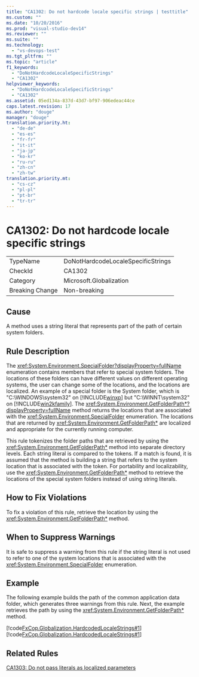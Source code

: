 ```yaml
---
title: "CA1302: Do not hardcode locale specific strings | testtitle"
ms.custom: ""
ms.date: "10/20/2016"
ms.prod: "visual-studio-dev14"
ms.reviewer: ""
ms.suite: ""
ms.technology: 
  - "vs-devops-test"
ms.tgt_pltfrm: ""
ms.topic: "article"
f1_keywords: 
  - "DoNotHardcodeLocaleSpecificStrings"
  - "CA1302"
helpviewer_keywords: 
  - "DoNotHardcodeLocaleSpecificStrings"
  - "CA1302"
ms.assetid: 05ed134a-837d-43d7-bf97-906edeac44ce
caps.latest.revision: 17
ms.author: "douge"
manager: "douge"
translation.priority.ht: 
  - "de-de"
  - "es-es"
  - "fr-fr"
  - "it-it"
  - "ja-jp"
  - "ko-kr"
  - "ru-ru"
  - "zh-cn"
  - "zh-tw"
translation.priority.mt: 
  - "cs-cz"
  - "pl-pl"
  - "pt-br"
  - "tr-tr"
---
```

# CA1302: Do not hardcode locale specific strings
|||  
|-|-|  
|TypeName|DoNotHardcodeLocaleSpecificStrings|  
|CheckId|CA1302|  
|Category|Microsoft.Globalization|  
|Breaking Change|Non-breaking|  
  
## Cause  
 A method uses a string literal that represents part of the path of certain system folders.  
  
## Rule Description  
 The <xref:System.Environment.SpecialFolder?displayProperty=fullName> enumeration contains members that refer to special system folders. The locations of these folders can have different values on different operating systems, the user can change some of the locations, and the locations are localized. An example of a special folder is the System folder, which is "C:\WINDOWS\system32" on [!INCLUDE[winxp](../code-quality/includes/winxp_md.md)] but "C:\WINNT\system32" on [!INCLUDE[win2kfamily](../code-quality/includes/win2kfamily_md.md)]. The <xref:System.Environment.GetFolderPath*?displayProperty=fullName> method returns the locations that are associated with the <xref:System.Environment.SpecialFolder> enumeration. The locations that are returned by <xref:System.Environment.GetFolderPath*> are localized and appropriate for the currently running computer.  
  
 This rule tokenizes the folder paths that are retrieved by using the <xref:System.Environment.GetFolderPath*> method into separate directory levels. Each string literal is compared to the tokens. If a match is found, it is assumed that the method is building a string that refers to the system location that is associated with the token. For portability and localizability, use the <xref:System.Environment.GetFolderPath*> method to retrieve the locations of the special system folders instead of using string literals.  
  
## How to Fix Violations  
 To fix a violation of this rule, retrieve the location by using the <xref:System.Environment.GetFolderPath*> method.  
  
## When to Suppress Warnings  
 It is safe to suppress a warning from this rule if the string literal is not used to refer to one of the system locations that is associated with the <xref:System.Environment.SpecialFolder> enumeration.  
  
## Example  
 The following example builds the path of the common application data folder, which generates three warnings from this rule. Next, the example retrieves the path by using the <xref:System.Environment.GetFolderPath*> method.  
  
 [!code[FxCop.Globalization.HardcodedLocaleStrings#1](../code-quality/codesnippet/CSharp/ca1302--do-not-hardcode-locale-specific-strings_1.cs)]
[!code[FxCop.Globalization.HardcodedLocaleStrings#1](../code-quality/codesnippet/VisualBasic/ca1302--do-not-hardcode-locale-specific-strings_1.vb)]  
  
## Related Rules  
 [CA1303: Do not pass literals as localized parameters](../code-quality/ca1303--do-not-pass-literals-as-localized-parameters.md)